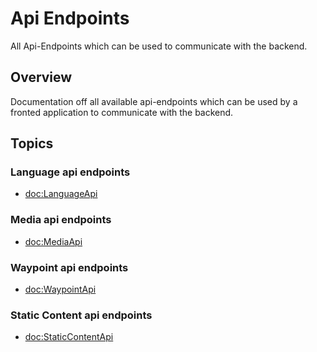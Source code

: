 # Api Endpoints

All Api-Endpoints which can be used to communicate with the backend.

## Overview

Documentation off all available api-endpoints which can be used by a fronted application to communicate with the backend. 

## Topics

### Language api endpoints

- <doc:LanguageApi>

### Media api endpoints

- <doc:MediaApi>

### Waypoint api endpoints 

- <doc:WaypointApi>

### Static Content api endpoints

- <doc:StaticContentApi>
